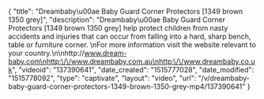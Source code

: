 {
    "title": "Dreambaby\u00ae Baby Guard Corner Protectors [1349 brown 1350 grey]",
    "description": "Dreambaby\u00ae Baby Guard Corner Protectors [1349 brown 1350 grey] help protect children from nasty accidents and injuries that can occur from falling into a hard, sharp bench, table or furniture corner. \nFor more information visit the website relevant to your country.\n\nhttp:\/\/www.dream-baby.com\nhttp:\/\/www.dreambaby.com.au\nhttp:\/\/www.dreambaby.co.uk",
    "videoid": "137390641",
    "date_created": "1515777028",
    "date_modified": "1515778092",
    "type": "captivate",
    "layout": "video",
    "url": "\/v\/dreambaby-baby-guard-corner-protectors-1349-brown-1350-grey-mp4\/137390641"
}